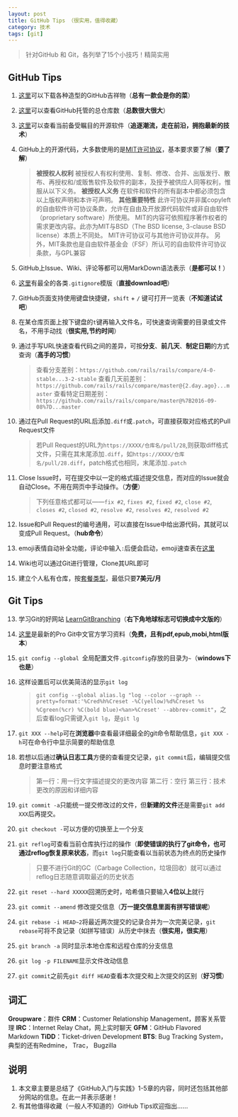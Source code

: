 ```yaml
---
layout: post
title: GitHub Tips （很实用，值得收藏）
category: 技术
tags: [git]
---
```


> 针对GitHub 和 Git，各列举了15个小技巧！精简实用

## GitHub Tips
1. [这里][1]可以下载各种造型的GitHub吉祥物（**总有一款会是你的菜**）
2. [这里][2]可以查看GitHub托管的总仓库数（**总数很大很大**）
4. [这里][4]可以查看当前备受瞩目的开源软件（**追逐潮流，走在前沿，拥抱最新的技术**）
5. GitHub上的开源代码，大多数使用的是[MIT许可协议][5]，基本要求要了解（**要了解**）
     
    > **被授权人权利**
    被授权人有权利使用、复制、修改、合并、出版发行、散布、再授权和/或贩售软件及软件的副本，及授予被供应人同等权利，惟服从以下义务。
    **被授权人义务**
    在软件和软件的所有副本中都必须包含以上版权声明和本许可声明。
    **其他重要特性**
    此许可协议并非属copyleft的自由软件许可协议条款，允许在自由及开放源代码软件或非自由软件（proprietary software）所使用。
    MIT的内容可依照程序著作权者的需求更改内容。此亦为MIT与BSD（The BSD license, 3-clause BSD license）本质上不同处。
    MIT许可协议可与其他许可协议并存。
    另外，MIT条款也是自由软件基金会（FSF）所认可的自由软件许可协议条款，与GPL兼容

6. GitHub上Issue、Wiki、评论等都可以用MarkDown语法表示（**是都可以！**）
7. [这里][6]有最全的各类`.gitignore`模版（**直接download吧**）
8. GitHub页面支持使用键盘快捷键，`shift` + `/` 键可打开一览表（**不知道试试吧**）
9. 在某仓库页面上按下键盘的`t`键再输入文件名，可快速查询需要的目录或文件名，不用手动找（**很实用,节约时间**）
10. 通过手写URL快速查看代码之间的差异，可按**分支**、**前几天**、**制定日期**的方式查询（**高手的习惯**）

    > 查看分支差别：`https://github.com/rails/rails/compare/4-0-stable...3-2-stable`
    查看几天前差别：`https://github.com/rails/rails/compare/master@{2.day.ago}...master`
    查看特定日期差别：`https://github.com/rails/rails/compare/master@%7B2016-09-08%7D...master`

11. 通过在Pull Request的URL后添加`.diff`或`.patch`，可直接获取对应格式的Pull Request文件

    > 若Pull Request的URL为`https://XXXX/仓库名/pull/28`,则获取diff格式文件，只需在其末尾添加`.diff`，如`https://XXXX/仓库名/pull/28.diff`，patch格式也相同，末尾添加`.patch`
12. Close Issue时，可在提交中以一定的格式描述提交信息，而对应的Issue就会自动Close。不用在网页中手动操作。（**方便**）

    > 下列任意格式都可以——`fix #2`, `fixes #2`, `fixed #2`, `close #2`, `closes #2`, `closed #2`, `resolve #2`, `resolves #2`, `resolved #2`

13. Issue和Pull Request的编号通用，可以直接在Issue中给出源代码，其就可以变成Pull Request。（**hub命令**）
15. emoji表情自动补全功能，评论中输入`:`后便会启动，emoji速查表在[这里][7]
16. Wiki也可以通过Git进行管理，Clone其URL即可
3. 建立个人私有仓库，按[套餐类型][3]，最低只要**7美元/月**


## Git Tips
13. 学习Git的好网站 [LearnGitBranching][9]（**右下角地球标志可切换成中文版的**）
0. [这里][8]是最新的Pro Git中文官方学习资料（**免费，且有pdf,epub,mobi,html版本**）
1. `git config --global `全局配置文件`.gitconfig`存放的目录为`~`（**windows下也是**）
2.  这样设置后可以优美简洁的显示`git log`

    > `git config --global alias.lg "log --color --graph --pretty=format:'%Cred%h%Creset -%C(yellow)%d%Creset %s %Cgreen(%cr) %C(bold blue)<%an>%Creset' --abbrev-commit"`，之后查看log只需键入`git lg`，是`git lg`

3. `git XXX --help`可在**浏览器**中查看最详细最全的git命令帮助信息，`git XXX -h`可在命令行中显示简要的帮助信息
4. 若想以后通过**确认日志工具**方便的查看提交记录，`git commit`后，编辑提交信息时要注意格式

    > 第一行：用一行文字描述提交的更改内容
    第二行：空行
    第三行：技术更改的原因和详细内容

5. `git commit -a`只能统一提交修改过的文件，但**新建的文件**还是需要`git add XXX`后再提交。
6. `git checkout -`可以方便的切换至上一个分支
7. `git reflog`可查看当前仓库执行过的操作（**即使错误的执行了git命令，也可通过reflog恢复原来状态**，而`git log`只能查看以当前状态为终点的历史操作

    > 只要不进行Git的GC（Carbage Collection，垃圾回收）就可以通过reflog日志随意调取最近的历史状态

8. `git reset --hard XXXXX`回溯历史时，哈希值只要输入**4位以上**就行
9. `git commit --amend` 修改提交信息（**万一提交信息里面有拼写错误呢**）
10. `git rebase -i HEAD~2`将最近两次提交的记录合并为一次完美记录，`git rebase`可将不良记录（如拼写错误）从历史中抹去（**很实用，很实用**）
11. `git branch -a` 同时显示本地仓库和远程仓库的分支信息
14. `git log -p FILENAME`显示文件改动信息
15. `git commit`之前先`git diff HEAD`查看本次提交和上次提交的区别（**好习惯**）

## 词汇
**Groupware**：群件
**CRM**：Customer Relationship Management，顾客关系管理
**IRC**：Internet Relay Chat，网上实时聊天
**GFM**：GitHub Flavored Markdown
**TiDD**：Ticket-driven Development
**BTS**: Bug Tracking System，典型的还有Redmine， Trac， Bugzilla

## 说明
1. 本文章主要是总结了《GitHub入门与实践》1-5章的内容，同时还包括其他部分网站的信息。在此一并表示感谢！
3. 有其他值得收藏（一般人不知道的）GitHub Tips欢迎指出……


  [1]: https://octodex.github.com/
  [2]: https://github.com/features/hosting
  [3]: https://github.com/plans
  [4]: https://github.com/trending
  [5]: https://en.wikipedia.org/wiki/MIT_License
  [6]: https://github.com/github/gitignore
  [7]: http://www.webpagefx.com/tools/emoji-cheat-sheet/
  [8]: https://git-scm.com/book/zh/
  [9]: http://learngitbranching.js.org/
